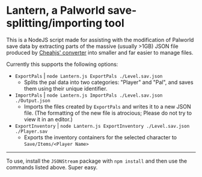 # Lantern, a Palworld save-splitting/importing tool
This is a NodeJS script made for assisting with the modification of Palworld save data by extracting parts of the massive (usually >1GB) JSON file produced by [Cheahjs' converter](https://github.com/cheahjs/palworld-save-tools) into smaller and far easier to manage files.

Currently this supports the following options:
- `ExportPals` | `node Lantern.js ExportPals ./Level.sav.json`
  - Splits the pal data into two categories: "Player" and "Pal", and saves them using their unique identifier.
- `ImportPals` | `node Lantern.js ImportPals ./Level.sav.json ./Output.json`
  - Imports the files created by `ExportPals` and writes it to a new JSON file. (The formatting of the new file is atrocious; Please do not try to view it in an editor.)
- `ExportInventory` | `node Lantern.js ExportInventory ./Level.sav.json ./Player.sav`
  - Exports the inventory containers for the selected character to `Save/Items/<Player Name>`
---

To use, install the `JSONStream` package with `npm install` and then use the commands listed above. Super easy.